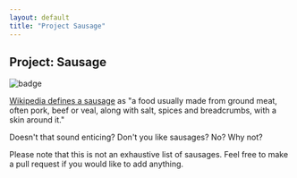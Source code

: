 ```yaml
---
layout: default
title: "Project Sausage"
---
```


## Project: Sausage

![badge](https://img.shields.io/endpoint?url=https://gist.githubusercontent.com/project-sausage/fdd1aa4f4bfcbedb3283509c568cb23e/raw/f3ebdfdb7709ed2218fbe7129d620233ffc95e38/sausage-status.json)

[Wikipedia defines a sausage](http://en.wikipedia.org/wiki/Sausage) as "a food usually made from ground meat, often pork, beef or veal, along with salt, spices and breadcrumbs, with a skin around it."

Doesn't that sound enticing?  Don't you like sausages? No? Why not?

Please note that this is not an exhaustive list of sausages. Feel free to make a pull request if you would like to add anything.

